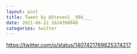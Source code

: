 ```yaml
--- 
layout: post 
title: Tweet by @Steven1__994___ 
date: 2021-06-22 1624390840 
categories: twitter 
--- 
```

https://twitter.com/o/status/1407421769825374217